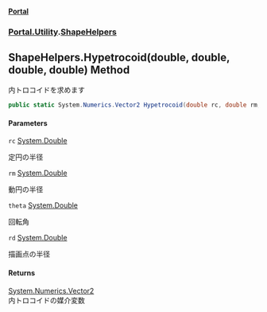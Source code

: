 #### [Portal](index.md 'index')
### [Portal.Utility](Portal.Utility.md 'Portal.Utility').[ShapeHelpers](ShapeHelpers.md 'Portal.Utility.ShapeHelpers')

## ShapeHelpers.Hypetrocoid(double, double, double, double) Method

内トロコイドを求めます

```csharp
public static System.Numerics.Vector2 Hypetrocoid(double rc, double rm, double theta, double rd);
```
#### Parameters

<a name='Portal.Utility.ShapeHelpers.Hypetrocoid(double,double,double,double).rc'></a>

`rc` [System.Double](https://docs.microsoft.com/en-us/dotnet/api/System.Double 'System.Double')

定円の半径

<a name='Portal.Utility.ShapeHelpers.Hypetrocoid(double,double,double,double).rm'></a>

`rm` [System.Double](https://docs.microsoft.com/en-us/dotnet/api/System.Double 'System.Double')

動円の半径

<a name='Portal.Utility.ShapeHelpers.Hypetrocoid(double,double,double,double).theta'></a>

`theta` [System.Double](https://docs.microsoft.com/en-us/dotnet/api/System.Double 'System.Double')

回転角

<a name='Portal.Utility.ShapeHelpers.Hypetrocoid(double,double,double,double).rd'></a>

`rd` [System.Double](https://docs.microsoft.com/en-us/dotnet/api/System.Double 'System.Double')

描画点の半径

#### Returns
[System.Numerics.Vector2](https://docs.microsoft.com/en-us/dotnet/api/System.Numerics.Vector2 'System.Numerics.Vector2')  
内トロコイドの媒介変数